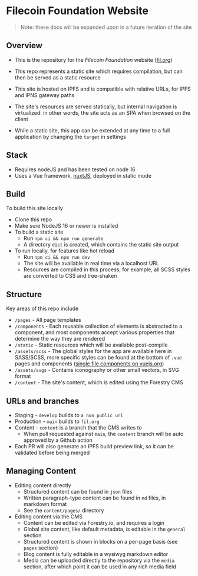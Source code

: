 # Filecoin Foundation Website

> Note: these docs will be expanded upon in a future iteration of the site

## Overview

- This is the repository for the _Filecoin Foundation_ website ([fil.org](https://fil.org))

- This repo represents a static site which requires compilation, but can then be served as a static resource
- This site is hosted on IPFS and is compatible with relative URLs, for IPFS and IPNS gateway paths
- The site's resources are served statically, but internal navigation is virtualized: in other words, the site acts as an SPA when browsed on the client
- While a static site, this app can be extended at any time to a full application by changing the `target` in settings

## Stack
- Requires nodeJS and has been tested on node 16
- Uses a Vue framework, [nuxtJS](https://nuxtjs.org/), deployed in static mode

## Build
To build this site locally
- Clone this repo
- Make sure NodeJS 16 or newer is installed
- To build a static site
    - Run `npm ci && npm run generate`
    - A directory `dist` is created, which contains the static site output
- To run locally, for features like hot reload
    - Run `npm ci && npm run dev`
    - The site will be available in real time via a localhost URL
    - Resources are compiled in this process; for example, all SCSS styles are converted to CSS and tree-shaken

## Structure
Key areas of this repo include
- `/pages` - All page templates
- `/components` - Each reusable collection of elements is abstracted to a component, and most components accept various properties that determine the way they are rendered
- `/static` - Static resources which will be available post-compile
- `/assets/scss` - The global styles for the app are available here in SASS/SCSS, more specific styles can be found at the bottom of `.vue` pages and components ([single file components on vuejs.org](https://vuejs.org/guide/scaling-up/sfc.html))
- `/assets/svgs` - Contains iconography or other small vectors, in SVG format
- `/content` - The site's content, which is edited using the Forestry CMS

## URLs and branches
- Staging - `develop` builds to `a non public url`
- Production - `main` builds to `fil.org`
- Content - `content` is a branch that the CMS writes to
  - When pull requested against `main`, the `content` branch will be auto approved by a Github action
- Each PR will also generate an IPFS build preview link, so it can be validated before being merged

## Managing Content
- Editing content directly
  - Structured content can be found in `json` files
  - Written paragraph-type content can be found in `md` files, in markdown format
  - See the `content/pages/` directory
- Editing content via the CMS
  - Content can be edited via Forestry.io, and requires a login
  - Global site content, like default metadata, is editable in the `general` section
  - Structured content is shown in blocks on a per-page basis (see `pages` section)
  - Blog content is fully editable in a wysiwyg markdown editor
  - Media can be uploaded directly to the repository via the `media` section, after which point it can be used in any rich media field
